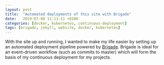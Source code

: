 ```yaml
---
layout: post
title:  "Automated deployments of this site with Brigade"
date:   2019-07-08 11:11:11 +0100
categories: [docker, kubernetes, continuous-deployment]
tags: [brigade, jekyll, website, docker, kubernetes]
---
```


With the site up and running, I wanted to make my life easier by setting up an automated deployment pipeline powered by [Brigade](https://brigade.sh/). Brigade is ideal for an event-driven workflow (such as commits to master) which will form the basis of my continuous deployment for my projects.




